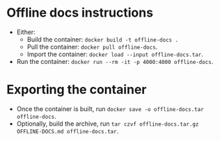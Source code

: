 # Offline docs instructions

* Either:
  * Build the container: `docker build -t offline-docs .`
  * Pull the container: `docker pull offline-docs`.
  * Import the container: `docker load --input offline-docs.tar`.
* Run the container: `docker run --rm -it -p 4000:4000 offline-docs`.

# Exporting the container

* Once the container is built, run `docker save -o offline-docs.tar offline-docs`.
* Optionally, build the archive, run `tar czvf offline-docs.tar.gz OFFLINE-DOCS.md offline-docs.tar`.
